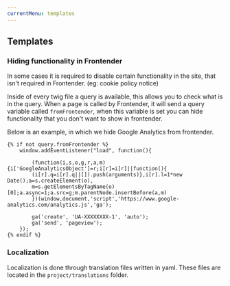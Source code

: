 ```yaml
---
currentMenu: templates
---
```


## Templates

### Hiding functionality in Frontender

In some cases it is required to disable certain functionality in the site, that isn't required in Frontender. (eg: cookie policy notice)

Inside of every twig file a query is available, this allows you to check what is in the query.
When a page is called by Frontender, it will send a query variable called ```fromFrontender```, when this variable is set you can hide functionality that you don't want to show in frontender.

Below is an example, in which we hide Google Analytics from frontender.
```twig
{% if not query.fromFrontender %}
    window.addEventListener("load", function(){

        (function(i,s,o,g,r,a,m){i['GoogleAnalyticsObject']=r;i[r]=i[r]||function(){
        (i[r].q=i[r].q||[]).push(arguments)},i[r].l=1*new Date();a=s.createElement(o),
        m=s.getElementsByTagName(o)[0];a.async=1;a.src=g;m.parentNode.insertBefore(a,m)
        })(window,document,'script','https://www.google-analytics.com/analytics.js','ga');

        ga('create', 'UA-XXXXXXXX-1', 'auto');
        ga('send', 'pageview');
    });
{% endif %}
```

### Localization
Localization is done through translation files written in yaml. These files are located in the ```project/translations``` folder.
